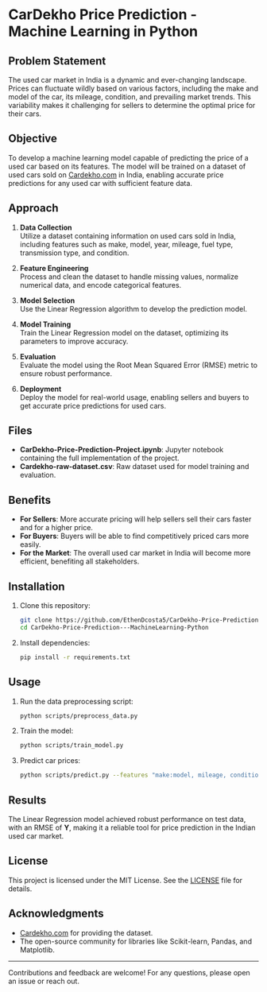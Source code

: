 # CarDekho Price Prediction - Machine Learning in Python

## Problem Statement
The used car market in India is a dynamic and ever-changing landscape. Prices can fluctuate wildly based on various factors, including the make and model of the car, its mileage, condition, and prevailing market trends. This variability makes it challenging for sellers to determine the optimal price for their cars.

## Objective
To develop a machine learning model capable of predicting the price of a used car based on its features. The model will be trained on a dataset of used cars sold on [Cardekho.com](https://www.cardekho.com/) in India, enabling accurate price predictions for any used car with sufficient feature data.

## Approach
1. **Data Collection**  
   Utilize a dataset containing information on used cars sold in India, including features such as make, model, year, mileage, fuel type, transmission type, and condition.

2. **Feature Engineering**  
   Process and clean the dataset to handle missing values, normalize numerical data, and encode categorical features.

3. **Model Selection**  
   Use the Linear Regression algorithm to develop the prediction model.

4. **Model Training**  
   Train the Linear Regression model on the dataset, optimizing its parameters to improve accuracy.

5. **Evaluation**  
   Evaluate the model using the Root Mean Squared Error (RMSE) metric to ensure robust performance.

6. **Deployment**  
   Deploy the model for real-world usage, enabling sellers and buyers to get accurate price predictions for used cars.
   
## Files

- **CarDekho-Price-Prediction-Project.ipynb**: Jupyter notebook containing the full implementation of the project.
- **Cardekho-raw-dataset.csv**: Raw dataset used for model training and evaluation.

## Benefits
- **For Sellers**: More accurate pricing will help sellers sell their cars faster and for a higher price.
- **For Buyers**: Buyers will be able to find competitively priced cars more easily.
- **For the Market**: The overall used car market in India will become more efficient, benefiting all stakeholders.

## Installation
1. Clone this repository:
   ```bash
   git clone https://github.com/EthenDcosta5/CarDekho-Price-Prediction---MachineLearning-Python.git
   cd CarDekho-Price-Prediction---MachineLearning-Python
   ```
2. Install dependencies:
   ```bash
   pip install -r requirements.txt
   ```

## Usage
1. Run the data preprocessing script:
   ```bash
   python scripts/preprocess_data.py
   ```
2. Train the model:
   ```bash
   python scripts/train_model.py
   ```
3. Predict car prices:
   ```bash
   python scripts/predict.py --features "make:model, mileage, condition, year"
   ```

## Results
The Linear Regression model achieved robust performance on test data, with an RMSE of **Y**, making it a reliable tool for price prediction in the Indian used car market.

## License
This project is licensed under the MIT License. See the [LICENSE](LICENSE) file for details.

## Acknowledgments
- [Cardekho.com](https://www.cardekho.com/) for providing the dataset.
- The open-source community for libraries like Scikit-learn, Pandas, and Matplotlib.

---
Contributions and feedback are welcome! For any questions, please open an issue or reach out.

